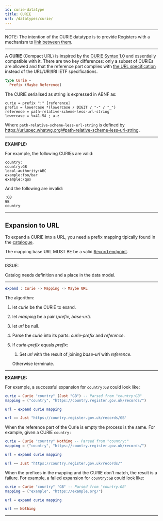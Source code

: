 ```yaml
---
id: curie-datatype
title: CURIE
url: /datatypes/curie/
---
```


***
NOTE: The intention of the CURIE datatype is to provide Registers with a
mechanism to [link between them](/data-model/link/).
***

A **CURIE** (Compact URL) is inspired by the [CURIE Syntax 1.0](@curie) and
essentially compatible with it. There are two key differences: only a subset
of CURIEs are allowed and that the reference part complies with [the URL
specification](@url) instead of the URL/URI/IRI IETF specifications.

```elm
type Curie =
  Prefix (Maybe Reference)
```

The CURIE serialised as string is expressed in ABNF as:

```abnf
curie = prefix ":" [reference]
prefix = lowercase *(lowercase / DIGIT / "-" / "_")
reference = path-relative-scheme-less-url-string
lowercase = %x41-5A ; a-z
```

Where `path-relative-scheme-less-url-string` is defined by
https://url.spec.whatwg.org/#path-relative-scheme-less-url-string.


***
**EXAMPLE:**

For example, the following CURIEs are valid:

```
country:
country:GB
local-authority:ABC
example:foo/bar
example:/qux
```

And the following are invalid:

```
:GB
GB
country
```
***

## Expansion to URL

To expand a CURIE into a URL, you need a prefix mapping tipically found in the
[catalogue](/glossary/catalogue/).

The mapping base URL MUST BE be a valid [Record endpoint](/rest-api/records#get-a-record).

***
ISSUE:

Catalog needs definition and a place in the data model.
***

```elm
expand : Curie -> Mapping -> Maybe URL
```

The algorithm:

1. let _curie_ be the CURIE to exand.
1. let _mapping_ be a pair (_prefix_, _base-url_).
1. let _url_ be null.
1. Parse the _curie_ into its parts: _curie-prefix_ and _reference_.
1. If _curie-prefix_ equals _prefix_:
   1. Set _url_ with the result of joining _base-url_ with _reference_.

   Otherwise terminate.


***
**EXAMPLE:**

For example, a successful expansion for `country:GB` could look like:

```elm
curie = Curie "country" (Just "GB") -- Parsed from "country:GB"
mapping = ("country", "https://country.register.gov.uk/records/")

url = expand curie mapping

url == Just "https://country.register.gov.uk/records/GB"
```

When the reference part of the Curie is empty the process is the same. For
example, given a CURIE `country:`

```elm
curie = Curie "country" Nothing -- Parsed from "country:"
mapping = ("country", "https://country.register.gov.uk/records/")

url = expand curie mapping

url == Just "https://country.register.gov.uk/records/"
```

When the prefixes in the mapping and the CURIE don't match, the result is a
failure. For example, a failed expansion for `country:GB` could look like:

```elm
curie = Curie "country" "GB" -- Parsed from "country:GB"
mapping = ("example", "https://example.org/")

url = expand curie mapping

url == Nothing
```
***
